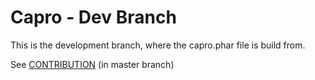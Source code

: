 # Capro - Dev Branch

This is the development branch, where the capro.phar file is build from.

See [CONTRIBUTION](https://github.com/xy2z/capro/blob/master/CONTRIBUTING.md) (in master branch)

